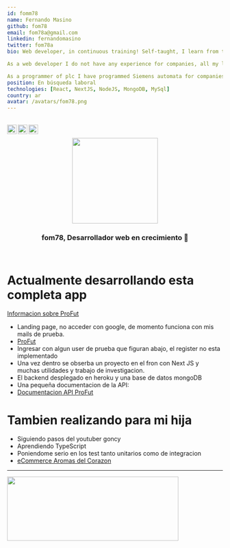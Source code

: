 ```yaml
---
id: fomm78
name: Fernando Masino
github: fom78
email: fom78a@gmail.com
linkedin: fernandomasino
twitter: fom78a
bio: Web developer, in continuous training! Self-taught, I learn from the web and currently taking a course in Web Development Fullstack, on the platform codo a codo 4.0

As a web developer I do not have any experience for companies, all my lines of code were destined to the hobby. They can be seen in my projects .

As a programmer of plc I have programmed Siemens automata for companies Quilmes and some work for third parties. (Technology Simatic S7 and TIA Portal) etc.
position: En búsqueda laboral
technologies: [React, NextJS, NodeJS, MongoDB, MySql]
country: ar
avatar: /avatars/fom78.png
---
```



<br/>

<a href="https://twitter.com/fom78a">
<img align="left" alt="Fernando Masino Twitter" width="22px" src="https://icongr.am/fontawesome/twitter.svg?size=128&color=9108cb" />
</a>
<a href="https://www.linkedin.com/in/fernandomasino/">
<img align="left" alt="Fernando Masino LinkedIN" width="22px" src="https://icongr.am/fontawesome/linkedin.svg?size=128&color=9108cb" />
</a>
<a href="https://instagram.com/fom78a">
<img align="left" alt="Fernando Masino Instagram" width="22px" src="https://icongr.am/fontawesome/instagram.svg?size=128&color=9108cb" />
</a>


<br />

<p align="center" width="300" >
   <img align="center" width="200px"  src="https://avatars.githubusercontent.com/u/49108644?s=400&u=841c311f12f459f8c7209f6bd8739a2a30616665&v=4" />
   <h3 align="center">fom78, Desarrollador web en crecimiento 👋</h3>
</p>
<br />


# Actualmente desarrollando esta completa app

<a href="https://github.com/fom78/profut.info">Informacion sobre ProFut</a>
<br />
- Landing page, no acceder con google, de momento funciona con mis mails de prueba.
- <a href="https://profut.vercel.app/">ProFut</a>
- Ingresar con algun user de prueba que figuran abajo, el register no esta implementado
- Una vez dentro se obserba un proyecto en el fron con Next JS y muchas utilidades y trabajo de investigacion.
- El backend desplegado en heroku y una base de datos mongoDB
- Una pequeña documentacion de la API:
- <a href="https://profut.herokuapp.com/docs/">Documentacion API ProFut</a>

# Tambien realizando para mi hija

- Siguiendo pasos del youtuber goncy 
- Aprendiendo TypeScript
- Poniendome serio en los test tanto unitarios como de integracion
- <a href="https://aromasdelcorazon.vercel.app/">eCommerce Aromas del Corazon</a>
         
---



<img  width="400px" height="150px"  src="https://github-readme-stats.vercel.app/api?username=fom78&show_icons=true&hide_border=false"/>

